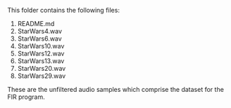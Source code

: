 This folder contains the following files:
1. README.md
2. StarWars4.wav
3. StarWars6.wav
4. StarWars10.wav
4. StarWars12.wav
6. StarWars13.wav
7. StarWars20.wav
8. StarWars29.wav

These are the unfiltered audio samples which comprise the dataset for the FIR program.